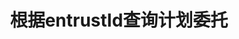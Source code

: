 ---
title: 根据entrustId查询计划委托
position_number: 5
type: get
description: /v1/future-u/trade/entrust/plan-detail
parameters:
    -
        name: entrustId
        type: integer
        mandatory: true
        default: N/A
        description: 委托id
        ranges:
content_markdown: |-
                #### **限流规则**

                200/s/apikey
left_code_blocks:
    -
        code_block: "public void getMarketConfig() {\r\n\tString text = HttpUtil.get(URL + \"/data/api/v1/future-u/trade/getMarketConfig\");\r\n\tSystem.out.println(text);\r\n}"
        title: Java
        language: java
right_code_blocks:
    - code_block: |-
        {
         "msgInfo": {
            "code": "",
            "msg": ""
          },
          "msg": "",
          "data": {
            "closePosition": false, //是否触发全平
            "createdTime": 0, //创建时间
            "entrustId": 0, //委托id
            "entrustType": "", //委托类型
            "marketOrderLevel": 0, //市价最优档
            "orderSide": "", //买卖方向
            "ordinary": true,
            "origQty": 0, //数量（张）
            "positionSide": "", //持仓方向
            "price": 0, //订单价格
            "state": "", //订单状态 NOT_TRIGGERED：新建委托（未触发）；TRIGGERING：触发中；TRIGGERED：已触发；USER_REVOCATION：用户撤销；PLATFORM_REVOCATION：平台撤销（拒绝）；EXPIRED：已过期
            "stopPrice": 0, //触发价格
            "symbol": "", //交易对
            "timeInForce": "", //有效方式
            "triggerPriceType": "" //触发价格类型
          },
          "code": 200
        }
      title: Response
      language: json
---